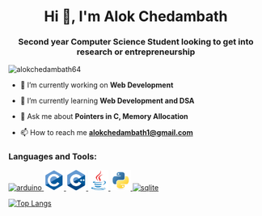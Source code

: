 <h1 align="center">Hi 👋, I'm Alok Chedambath</h1>
<h3 align="center">Second year Computer Science Student looking to get into research or entrepreneurship</h3>

<p align="left"> <img src="https://komarev.com/ghpvc/?username=alokchedambath64&label=Profile%20views&color=0e75b6&style=flat" alt="alokchedambath64" /> </p>

- 🔭 I’m currently working on **Web Development**

- 🌱 I’m currently learning **Web Development and DSA**

- 💬 Ask me about **Pointers in C, Memory Allocation**

- 📫 How to reach me **alokchedambath1@gmail.com**

<h3 align="left">Languages and Tools:</h3>
<p align="left"> <a href="https://www.arduino.cc/" target="_blank" rel="noreferrer"> <img src="https://cdn.worldvectorlogo.com/logos/arduino-1.svg" alt="arduino" width="40" height="40"/> </a> <a href="https://www.cprogramming.com/" target="_blank" rel="noreferrer"> <img src="https://raw.githubusercontent.com/devicons/devicon/master/icons/c/c-original.svg" alt="c" width="40" height="40"/> </a> <a href="https://www.w3schools.com/cpp/" target="_blank" rel="noreferrer"> <img src="https://raw.githubusercontent.com/devicons/devicon/master/icons/cplusplus/cplusplus-original.svg" alt="cplusplus" width="40" height="40"/> </a> <a href="https://www.java.com" target="_blank" rel="noreferrer"> <img src="https://raw.githubusercontent.com/devicons/devicon/master/icons/java/java-original.svg" alt="java" width="40" height="40"/> </a> <a href="https://www.python.org" target="_blank" rel="noreferrer"> <img src="https://raw.githubusercontent.com/devicons/devicon/master/icons/python/python-original.svg" alt="python" width="40" height="40"/> </a> <a href="https://www.sqlite.org/" target="_blank" rel="noreferrer"> <img src="https://www.vectorlogo.zone/logos/sqlite/sqlite-icon.svg" alt="sqlite" width="40" height="40"/> </a> </p>

[![Top Langs](https://github-readme-stats.vercel.app/api/top-langs/?username=AlokChedambath64)](https://github.com/anuraghazra/github-readme-stats)
